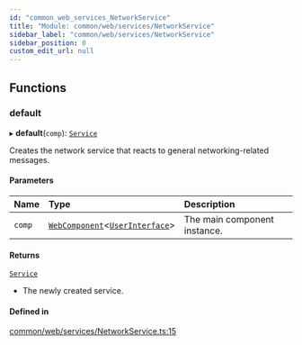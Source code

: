```yaml
---
id: "common_web_services_NetworkService"
title: "Module: common/web/services/NetworkService"
sidebar_label: "common/web/services/NetworkService"
sidebar_position: 0
custom_edit_url: null
---
```


## Functions

### default

▸ **default**(`comp`): [`Service`](../classes/common_web_services_Service.Service.md)

Creates the network service that reacts to general networking-related messages.

#### Parameters

| Name | Type | Description |
| :------ | :------ | :------ |
| `comp` | [`WebComponent`](../classes/common_web_component_WebComponent.WebComponent.md)<[`UserInterface`](../classes/common_web_ui_UserInterface.UserInterface.md)\> | The main component instance. |

#### Returns

[`Service`](../classes/common_web_services_Service.Service.md)

- The newly created service.

#### Defined in

[common/web/services/NetworkService.ts:15](https://github.com/Soroush9978/rds-ng/blob/165bdc6/src/common/web/services/NetworkService.ts#L15)
